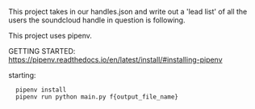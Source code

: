 This project takes in our handles.json and write out a 'lead list' of all the
users the soundcloud handle in question is following.


This project uses pipenv.

GETTING STARTED:
https://pipenv.readthedocs.io/en/latest/install/#installing-pipenv


starting:
```
  pipenv install
  pipenv run python main.py f{output_file_name}
```
